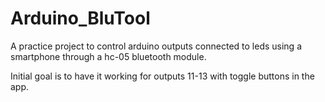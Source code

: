 # Arduino_BluTool

A practice project to control arduino outputs connected to leds using a smartphone through a hc-05 bluetooth module.

Initial goal is to have it working for outputs 11-13 with toggle buttons in the app.
